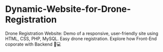 # Dynamic-Website-for-Drone-Registration
Drone Registration Website: Demo of a responsive, user-friendly site using HTML, CSS, PHP, MySQL. Easy drone registration. Explore how Front-End coporate with Backend 🚁💻
